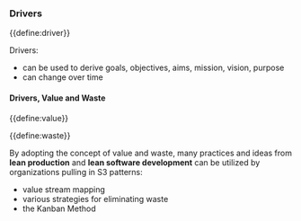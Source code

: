 ### Drivers

{{define:driver}}

Drivers: 

-   can be used to derive goals, objectives, aims, mission, vision, purpose
-   can change over time

#### Drivers, Value and Waste

{{define:value}}

{{define:waste}}

By adopting the concept of value and waste, many practices and ideas from **lean production** and **lean software development** can be utilized by organizations pulling in S3 patterns:

-   value stream mapping
-   various strategies for eliminating waste
-   the Kanban Method
